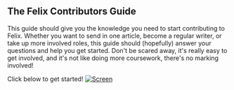 ## The Felix Contributors Guide

This guide should give you the knowledge you need to start contributing to Felix. Whether you want to send in one article, become a regular writer, or take up more involved roles, this guide should (hopefully) answer your questions and help you get started. Don't be scared away, it's really easy to get involved, and it's not like doing more coursework, there's no marking involved!

Click below to get started!
[![Screen](http://felixonline.co.uk/img/felix_cat-small.jpg)](http://felixonline.co.uk/img/felix_cat-small.jpg)
